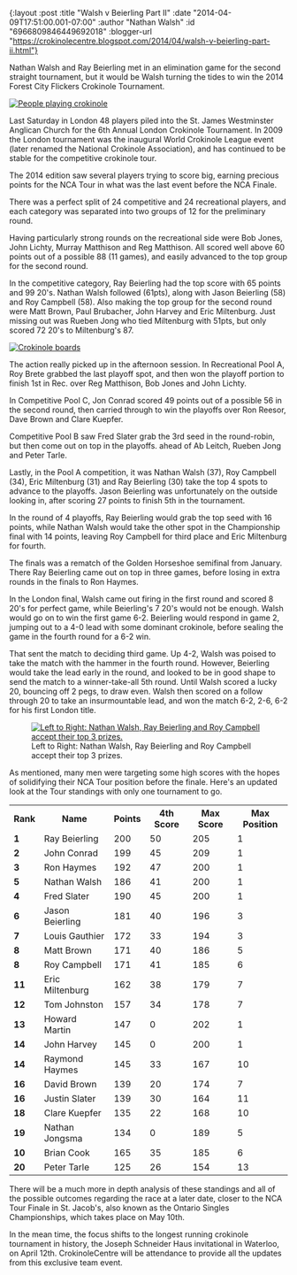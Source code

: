 {:layout :post
 :title "Walsh v Beierling Part II"
 :date "2014-04-09T17:51:00.001-07:00"
 :author "Nathan Walsh"
 :id "6966809846449692018"
 :blogger-url "https://crokinolecentre.blogspot.com/2014/04/walsh-v-beierling-part-ii.html"}

Nathan Walsh and Ray Beierling met in an elimination game for the second straight tournament, but it would be Walsh turning the tides to win the 2014 Forest City Flickers Crokinole Tournament.

[![People playing crokinole](/images/2014-04-09-walsh-v-beierling-part-ii/photo%201.jpg)](/images/2014-04-09-walsh-v-beierling-part-ii/photo%201.jpg)

Last Saturday in London 48 players piled into the St. James Westminster Anglican Church for the 6th Annual London Crokinole Tournament. In 2009 the London tournament was the inaugural World Crokinole League event (later renamed the National Crokinole Association), and has continued to be stable for the competitive crokinole tour.

The 2014 edition saw several players trying to score big, earning precious points for the NCA Tour in what was the last event before the NCA Finale.

There was a perfect split of 24 competitive and 24 recreational players, and each category was separated into two groups of 12 for the preliminary round. 

Having particularly strong rounds on the recreational side were Bob Jones, John Lichty, Murray Matthison and Reg Matthison. All scored well above 60 points out of a possible 88 (11 games), and easily advanced to the top group for the second round.

In the competitive category, Ray Beierling had the top score with 65 points and 99 20's. Nathan Walsh followed (61pts), along with Jason Beierling (58) and Roy Campbell (58). Also making the top group for the second round were Matt Brown, Paul Brubacher, John Harvey and Eric Miltenburg. Just missing out was Rueben Jong who tied Miltenburg with 51pts, but only scored 72 20's to Miltenburg's 87.

[![Crokinole boards](/images/2014-04-09-walsh-v-beierling-part-ii/photo%202.jpg)](/images/2014-04-09-walsh-v-beierling-part-ii/photo%202.jpg)

The action really picked up in the afternoon session. In Recreational Pool A, Roy Brete grabbed the last playoff spot, and then won the playoff portion to finish 1st in Rec. over Reg Matthison, Bob Jones and John Lichty.

In Competitive Pool C, Jon Conrad scored 49 points out of a possible 56 in the second round, then carried through to win the playoffs over Ron Reesor, Dave Brown and Clare Kuepfer.

Competitive Pool B saw Fred Slater grab the 3rd seed in the round-robin, but then come out on top in the playoffs. ahead of Ab Leitch, Rueben Jong and Peter Tarle.

Lastly, in the Pool A competition, it was Nathan Walsh (37), Roy Campbell (34), Eric Miltenburg (31) and Ray Beierling (30) take the top 4 spots to advance to the playoffs. Jason Beierling was unfortunately on the outside looking in, after scoring 27 points to finish 5th in the tournament.

In the round of 4 playoffs, Ray Beierling would grab the top seed with 16 points, while Nathan Walsh would take the other spot in the Championship final with 14 points, leaving Roy Campbell for third place and Eric Miltenburg for fourth.

The finals was a rematch of the Golden Horseshoe semifinal from January. There Ray Beierling came out on top in three games, before losing in extra rounds in the finals to Ron Haymes.

In the London final, Walsh came out firing in the first round and scored 8 20's for perfect game, while Beierling's 7 20's would not be enough. Walsh would go on to win the first game 6-2. Beierling would respond in game 2, jumping out to a 4-0 lead with some dominant crokinole, before sealing the game in the fourth round for a 6-2 win.

That sent the match to deciding third game. Up 4-2, Walsh was poised to take the match with the hammer in the fourth round. However, Beierling would take the lead early in the round, and looked to be in good shape to send the match to a winner-take-all 5th round. Until Walsh scored a lucky 20, bouncing off 2 pegs, to draw even. Walsh then scored on a follow through 20 to take an insurmountable lead, and won the match 6-2, 2-6, 6-2 for his first London title.

<figure>
	<a href="/images/2014-04-09-walsh-v-beierling-part-ii/photo%203.jpg"><img src="/images/2014-04-09-walsh-v-beierling-part-ii/photo%203.jpg" alt="Left to Right: Nathan Walsh, Ray Beierling and Roy Campbell accept their top 3 prizes." /></a>
	<figcaption>Left to Right: Nathan Walsh, Ray Beierling and Roy Campbell accept their top 3 prizes.</figcaption>
</figure>

As mentioned, many men were targeting some high scores with the hopes of solidifying their NCA Tour position before the finale. Here's an updated look at the Tour standings with only one tournament to go.

<table>
	<tbody>
		<tr>
			<th>Rank</th>
			<th>Name</th>
			<th>Points</th>
			<th>4th Score</th>
			<th>Max Score</th>
			<th>Max Position</th>
		</tr>
		<tr>
			<td><strong>1</strong></td>
			<td>Ray Beierling</td>
			<td>200</td>
			<td>50</td>
			<td>205</td>
			<td>1</td>
		</tr>
		<tr>
			<td><strong>2</strong></td>
			<td>John Conrad</td>
			<td>199</td>
			<td>45</td>
			<td>209</td>
			<td>1</td>
		</tr>
		<tr>
			<td><strong>3</strong></td>
			<td>Ron Haymes</td>
			<td>192</td>
			<td>47</td>
			<td>200</td>
			<td>1</td>
		</tr>
		<tr>
			<td><strong>5</strong></td>
			<td>Nathan Walsh</td>
			<td>186</td>
			<td>41</td>
			<td>200</td>
			<td>1</td>
		</tr>
		<tr>
			<td><strong>4</strong></td>
			<td>Fred Slater</td>
			<td>190</td>
			<td>45</td>
			<td>200</td>
			<td>1</td>
		</tr>
		<tr>
			<td><strong>6</strong></td>
			<td>Jason Beierling</td>
			<td>181</td>
			<td>40</td>
			<td>196</td>
			<td>3</td>
		</tr>
		<tr>
			<td><strong>7</strong></td>
			<td>Louis Gauthier</td>
			<td>172</td>
			<td>33</td>
			<td>194</td>
			<td>3</td>
		</tr>
		<tr>
			<td><strong>8</strong></td>
			<td>Matt Brown</td>
			<td>171</td>
			<td>40</td>
			<td>186</td>
			<td>5</td>
		</tr>
		<tr>
			<td><strong>8</strong></td>
			<td>Roy Campbell</td>
			<td>171</td>
			<td>41</td>
			<td>185</td>
			<td>6</td>
		</tr>
		<tr>
			<td><strong>11</strong></td>
			<td>Eric Miltenburg</td>
			<td>162</td>
			<td>38</td>
			<td>179</td>
			<td>7</td>
		</tr>
		<tr>
			<td><strong>12</strong></td>
			<td>Tom Johnston</td>
			<td>157</td>
			<td>34</td>
			<td>178</td>
			<td>7</td>
		</tr>
		<tr>
			<td><strong>13</strong></td>
			<td>Howard Martin</td>
			<td>147</td>
			<td>0</td>
			<td>202</td>
			<td>1</td>
		</tr>
		<tr>
			<td><strong>14</strong></td>
			<td>John Harvey</td>
			<td>145</td>
			<td>0</td>
			<td>200</td>
			<td>1</td>
		</tr>
		<tr>
			<td><strong>14</strong></td>
			<td>Raymond Haymes</td>
			<td>145</td>
			<td>33</td>
			<td>167</td>
			<td>10</td>
		</tr>
		<tr>
			<td><strong>16</strong></td>
			<td>David Brown</td>
			<td>139</td>
			<td>20</td>
			<td>174</td>
			<td>7</td>
		</tr>
		<tr>
			<td><strong>16</strong></td>
			<td>Justin Slater</td>
			<td>139</td>
			<td>30</td>
			<td>164</td>
			<td>11</td>
		</tr>
		<tr>
			<td><strong>18</strong></td>
			<td>Clare Kuepfer</td>
			<td>135</td>
			<td>22</td>
			<td>168</td>
			<td>10</td>
		</tr>
		<tr>
			<td><strong>19</strong></td>
			<td>Nathan Jongsma</td>
			<td>134</td>
			<td>0</td>
			<td>189</td>
			<td>5</td>
		</tr>
		<tr>
			<td><strong>10</strong></td>
			<td>Brian Cook</td>
			<td>165</td>
			<td>35</td>
			<td>185</td>
			<td>6</td>
		</tr>
		<tr>
			<td><strong>20</strong></td>
			<td>Peter Tarle</td>
			<td>125</td>
			<td>26</td>
			<td>154</td>
			<td>13</td>
		</tr>
	</tbody>
</table>

There will be a much more in depth analysis of these standings and all of the possible outcomes regarding the race at a later date, closer to the NCA Tour Finale in St. Jacob's, also known as the Ontario Singles Championships, which takes place on May 10th.

In the mean time, the focus shifts to the longest running crokinole tournament in history, the Joseph Schneider Haus invitational in Waterloo, on April 12th. CrokinoleCentre will be attendance to provide all the updates from this exclusive team event.
